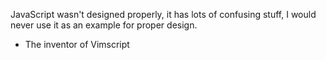 JavaScript wasn't designed properly, it has lots of confusing stuff, I
would never use it as an example for proper design.

- The inventor of Vimscript
